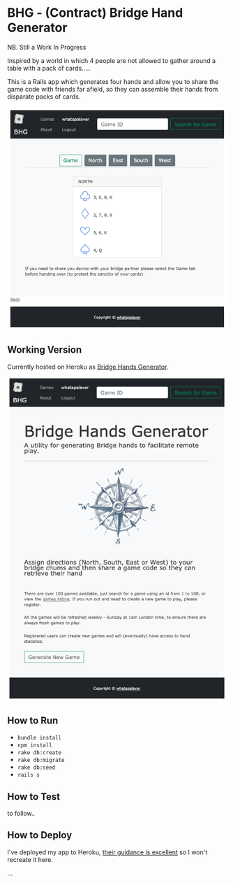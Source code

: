 # BHG - (Contract) Bridge Hand Generator

NB. Still a Work In Progress

Inspired by a world in which 4 people are not allowed to gather around a table with a pack of cards.....

This is a Rails app which generates four hands and allow you to share the game code with friends far afield, so they can assemble their hands from disparate packs of cards.

![Example Bridge Hand](./readme_images/bhg_hand.png)

## Working Version

Currently hosted on Heroku as [Bridge Hands Generator](https://bridge-hand-gen.herokuapp.com/).

![Bridge Hand Generator](./readme_images/bhg_home.png)

## How to Run

- `bundle install`
- `npm install`
- `rake db:create`
- `rake db:migrate`
- `rake db:seed`
- `rails s`

## How to Test

to follow..

## How to Deploy

I've deployed my app to Heroku, [their guidance is excellent](https://devcenter.heroku.com/articles/getting-started-with-rails6) so I won't recreate it here.

...
